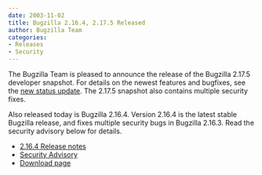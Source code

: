 ```yaml
---
date: 2003-11-02
title: Bugzilla 2.16.4, 2.17.5 Released
author: Bugzilla Team
categories:
- Releases
- Security
---
```


The Bugzilla Team is pleased to announce the release of the Bugzilla 2.17.5 developer snapshot. For details on the newest features and bugfixes, see the [new status update](/blog/2003/11/02/status-update). The 2.17.5 snapshot also contains multiple security fixes.

Also released today is Bugzilla 2.16.4\. Version 2.16.4 is the latest stable Bugzilla release, and fixes multiple security bugs in Bugzilla 2.16.3\. Read the security advisory below for details.

*   [2.16.4 Release notes](/releases/2.16.4/)
*   [Security Advisory](/security/2.16.3/)
*   [Download page](/download/)  

